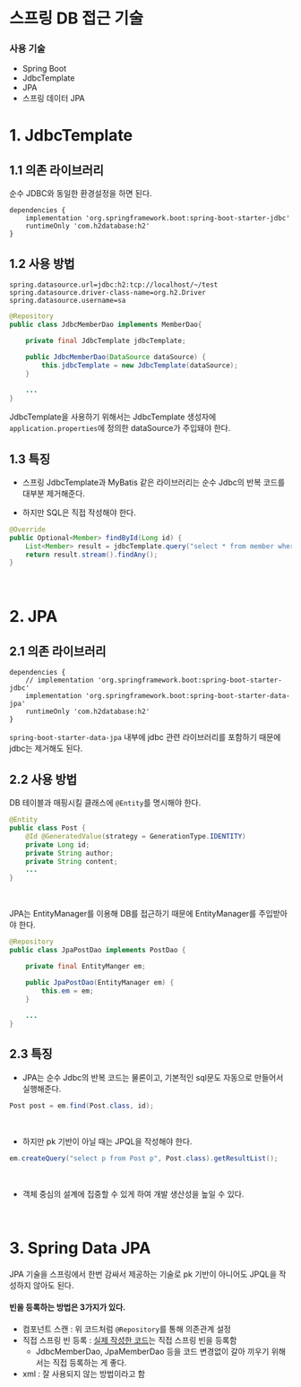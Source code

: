 # 스프링 DB 접근 기술

### 사용 기술
- Spring Boot
- JdbcTemplate
- JPA
- 스프링 데이터 JPA

# 1. JdbcTemplate

## 1.1 의존 라이브러리

순수 JDBC와 동일한 환경설정을 하면 된다.

```
dependencies {
    implementation 'org.springframework.boot:spring-boot-starter-jdbc'
    runtimeOnly 'com.h2database:h2'
}
```

## 1.2 사용 방법

```properties
spring.datasource.url=jdbc:h2:tcp://localhost/~/test
spring.datasource.driver-class-name=org.h2.Driver
spring.datasource.username=sa
```

```java
@Repository
public class JdbcMemberDao implements MemberDao{

    private final JdbcTemplate jdbcTemplate;

    public JdbcMemberDao(DataSource dataSource) {
        this.jdbcTemplate = new JdbcTemplate(dataSource);
    }
    
    ...
}
```

JdbcTemplate을 사용하기 위해서는 JdbcTemplate 생성자에 `application.properties`에 정의한 dataSource가 주입돼야 한다.

## 1.3 특징
- 스프링 JdbcTemplate과 MyBatis 같은 라이브러리는 순수 Jdbc의 반복 코드를 대부분 제거해준다.

- 하지만 SQL은 직접 작성해야 한다.

```java
@Override
public Optional<Member> findById(Long id) {
    List<Member> result = jdbcTemplate.query("select * from member where id = ?", memberRowMapper(), id);
    return result.stream().findAny();
}
```

<br>

# 2. JPA

## 2.1 의존 라이브러리

```
dependencies {
    // implementation 'org.springframework.boot:spring-boot-starter-jdbc'
    implementation 'org.springframework.boot:spring-boot-starter-data-jpa'
    runtimeOnly 'com.h2database:h2'
}
```

`spring-boot-starter-data-jpa` 내부에 jdbc 관련 라이브러리를 포함하기 때문에 jdbc는 제거해도 된다.

## 2.2 사용 방법

DB 테이블과 매핑시킬 클래스에 `@Entity`를 명시해야 한다.

```java
@Entity
public class Post {
    @Id @GeneratedValue(strategy = GenerationType.IDENTITY)
    private Long id;
    private String author;
    private String content;
    ...
}
```

<br>

JPA는 EntityManager를 이용해 DB를 접근하기 때문에 EntityManager를 주입받아야 한다.

```java
@Repository
public class JpaPostDao implements PostDao {

    private final EntityManger em;

    public JpaPostDao(EntityManager em) {
        this.em = em;
    }
    
    ...
}
```

## 2.3 특징

- JPA는 순수 Jdbc의 반복 코드는 물론이고, 기본적인 sql문도 자동으로 만들어서 실행해준다.

```java
Post post = em.find(Post.class, id);
```
<br>

- 하지만 pk 기반이 아닐 때는 JPQL을 작성해야 한다.

````java
em.createQuery("select p from Post p", Post.class).getResultList();
````
<br>

- 객체 중심의 설계에 집중할 수 있게 하여 개발 생산성을 높일 수 있다.

<br>

# 3. Spring Data JPA

JPA 기술을 스프링에서 한번 감싸서 제공하는 기술로 pk 기반이 아니어도 JPQL을 작성하지 않아도 된다.

#### 빈을 등록하는 방법은 3가지가 있다.
- 컴포넌트 스캔 : 위 코드처럼 `@Repository`를 통해 의존관계 설정
- 직접 스프링 빈 등록 : [실제 작성한 코드](https://github.com/dolgodolah/TIL/blob/master/practice-code/spring-jdbc/src/main/java/com/example/springjdbc/SpringConfig.java)는 직접 스프링 빈을 등록함
    - JdbcMemberDao, JpaMemberDao 등을 코드 변경없이 갈아 끼우기 위해서는 직접 등록하는 게 좋다.
- xml : 잘 사용되지 않는 방법이라고 함
